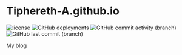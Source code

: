 # Tiphereth-A.github.io

[![license](https://img.shields.io/badge/license-CC--BY--NC--SA--4.0-informational)](https://creativecommons.org/licenses/by-nc-sa/4.0/legalcode)
![GitHub deployments](https://img.shields.io/github/deployments/Tiphereth-A/Tiphereth-A.github.io/github-pages)
![GitHub commit activity (branch)](https://img.shields.io/github/commit-activity/m/Tiphereth-A/Tiphereth-A.github.io/master)
![GitHub last commit (branch)](https://img.shields.io/github/last-commit/Tiphereth-A/Tiphereth-A.github.io/master)

My blog
